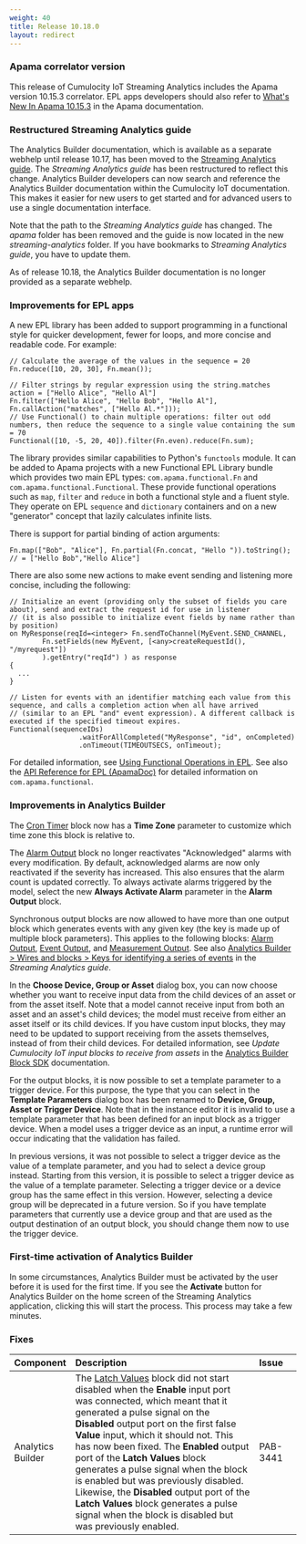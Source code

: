 ```yaml
---
weight: 40
title: Release 10.18.0
layout: redirect
---
```


### Apama correlator version

This release of Cumulocity IoT Streaming Analytics includes the Apama version 10.15.3 correlator.
EPL apps developers should also refer to [What's New In Apama 10.15.3](https://documentation.softwareag.com/pam/10.15.3/en/webhelp/pam-webhelp/index.html#page/pam-webhelp%2Fco-WhaNewInApa_10153_top.html)
in the Apama documentation.

### Restructured Streaming Analytics guide

The Analytics Builder documentation, which is available as a separate webhelp until release 10.17, has been moved to the [Streaming Analytics guide](https://cumulocity.com/guides/10.18.0/streaming-analytics/overview-streaming-analytics/).
The *Streaming Analytics guide* has been restructured to reflect this change.
Analytics Builder developers can now search and reference the Analytics Builder documentation within the Cumulocity IoT documentation.
This makes it easier for new users to get started and for advanced users to use a single documentation interface.

Note that the path to the *Streaming Analytics guide* has changed.
The *apama* folder has been removed and the guide is now located in the new *streaming-analytics* folder.
If you have bookmarks to *Streaming Analytics guide*, you have to update them.

As of release 10.18, the Analytics Builder documentation is no longer provided as a separate webhelp.

### Improvements for EPL apps

A new EPL library has been added to support programming in a functional style for quicker development, fewer for loops, and more concise and readable code. For example:

```
// Calculate the average of the values in the sequence = 20
Fn.reduce([10, 20, 30], Fn.mean());

// Filter strings by regular expression using the string.matches action = ["Hello Alice", "Hello Al"]
Fn.filter(["Hello Alice", "Hello Bob", "Hello Al"], Fn.callAction("matches", ["Hello Al.*"]));
// Use Functional() to chain multiple operations: filter out odd numbers, then reduce the sequence to a single value containing the sum = 70
Functional([10, -5, 20, 40]).filter(Fn.even).reduce(Fn.sum);
```

The library provides similar capabilities to Python's `functools` module. It can be added to Apama projects with a new Functional EPL Library bundle which provides two main EPL types: `com.apama.functional.Fn` and `com.apama.functional.Functional`. These provide functional operations such as `map`, `filter` and `reduce` in both a functional style and a fluent style. They operate on EPL `sequence` and `dictionary` containers and on a new "generator" concept that lazily calculates infinite lists.

There is support for partial binding of action arguments:

```
Fn.map(["Bob", "Alice"], Fn.partial(Fn.concat, "Hello ")).toString(); // = ["Hello Bob","Hello Alice"]
```

There are also some new actions to make event sending and listening more concise, including the following:

```
// Initialize an event (providing only the subset of fields you care about), send and extract the request id for use in listener
// (it is also possible to initialize event fields by name rather than by position)
on MyResponse(reqId=<integer> Fn.sendToChannel(MyEvent.SEND_CHANNEL,
        Fn.setFields(new MyEvent, [<any>createRequestId(), "/myrequest"])
        ).getEntry("reqId") ) as response
{
  ...
}

// Listen for events with an identifier matching each value from this sequence, and calls a completion action when all have arrived
// (similar to an EPL "and" event expression). A different callback is executed if the specified timeout expires.
Functional(sequenceIDs)
                 .waitForAllCompleted("MyResponse", "id", onCompleted)
                 .onTimeout(TIMEOUTSECS, onTimeout);
```

For detailed information, see [Using Functional Operations in EPL](https://documentation.softwareag.com/pam/10.15.3/en/webhelp/pam-webhelp/index.html#page/pam-webhelp%2Fco-DevApaAppInEpl_using_functional_operations_in_epl.html).
See also the [API Reference for EPL (ApamaDoc)](https://documentation.softwareag.com/pam/10.15.3/en/webhelp/related/ApamaDoc/index.html) for detailed information on `com.apama.functional`.

### Improvements in Analytics Builder

The [Cron Timer](https://cumulocity.com/guides/10.18.0/streaming-analytics/block-reference/#cron-timer) block
now has a **Time Zone** parameter to customize which time zone this block is relative to.

The [Alarm Output](https://cumulocity.com/guides/10.18.0/streaming-analytics/block-reference/#alarm-output) block
no longer reactivates "Acknowledged" alarms with every modification.
By default, acknowledged alarms are now only reactivated if the severity has increased.
This also ensures that the alarm count is updated correctly.
To always activate alarms triggered by the model, select the new **Always Activate Alarm** parameter in the **Alarm Output** block.

Synchronous output blocks are now allowed to have more than one output block which generates events with any given key (the key is made up of multiple block parameters).
This applies to the following blocks: [Alarm Output](https://cumulocity.com/guides/10.18.0/streaming-analytics/block-reference/#alarm-output),
[Event Output](https://cumulocity.com/guides/10.18.0/streaming-analytics/block-reference/#event-output), and
[Measurement Output](https://cumulocity.com/guides/10.18.0/streaming-analytics/block-reference/#measurement-output).
See also [Analytics Builder > Wires and blocks > Keys for identifying a series of events](https://cumulocity.com/guides/10.18.0/streaming-analytics/analytics-builder/#keys-for-identifying-a-series-of-events) in the *Streaming Analytics guide*.

In the **Choose Device, Group or Asset** dialog box, you can now choose whether you want to receive input data
from the child devices of an asset or from the asset itself.
Note that a model cannot receive input from both an asset and an asset's child devices;
the model must receive from either an asset itself or its child devices.
If you have custom input blocks, they may need to be updated to support receiving from the assets themselves,
instead of from their child devices.
For detailed information, see *Update Cumulocity IoT input blocks to receive from assets* in the
[Analytics Builder Block SDK](https://github.com/SoftwareAG/apama-analytics-builder-block-sdk) documentation.

For the output blocks, it is now possible to set a template parameter to a trigger device.
For this purpose, the type that you can select in the **Template Parameters** dialog box has been renamed
to **Device, Group, Asset or Trigger Device**.
Note that in the instance editor it is invalid to use a template parameter that has been defined for an input block as a trigger device.
When a model uses a trigger device as an input, a runtime error will occur indicating that the validation has failed.

In previous versions, it was not possible to select a trigger device as the value of a template parameter,
and you had to select a device group instead. Starting from this version, it is possible to select a
trigger device as the value of a template parameter.
Selecting a trigger device or a device group has the same effect in this version.
However, selecting a device group will be deprecated in a future version.
So if you have template parameters that currently use a device group and that are used as the
output destination of an output block, you should change them now to use the trigger device.

### First-time activation of Analytics Builder

In some circumstances, Analytics Builder must be activated by the user before it is used for the first time. If you see the **Activate** button for Analytics Builder on the home screen of the Streaming Analytics application, clicking this will start the process. This process may take a few minutes.

### Fixes

<table>
<colgroup>
    <col style="width: 15%;">
    <col style="width: 70%;">
    <col style="width: 15%;">
</colgroup>
<thead>
<tr>
<th style="text-align:left">Component</th>
<th style="text-align:left">Description</th>
<th style="text-align:left">Issue</th>
</tr>
</thead>
<tbody>

<tr>
<td style="text-align:left">Analytics Builder</td>
<td style="text-align:left">The <a href="https://cumulocity.com/guides/10.18.0/streaming-analytics/block-reference/#latch-values">Latch Values<a/> block
did not start disabled when the <b>Enable</b> input port was connected,
which meant that it generated a pulse signal on the <b>Disabled</b> output port on the first false <b>Value</b> input, which it should not.
This has now been fixed.
The <b>Enabled</b> output port of the <b>Latch Values</b> block generates a pulse signal when the block is enabled but was previously disabled.
Likewise, the <b>Disabled</b> output port of the <b>Latch Values</b> block generates a pulse signal when the block is disabled but was previously enabled.</td>
<td style="text-align:left">PAB-3441</td>
</tr>

</tbody>
</table>
